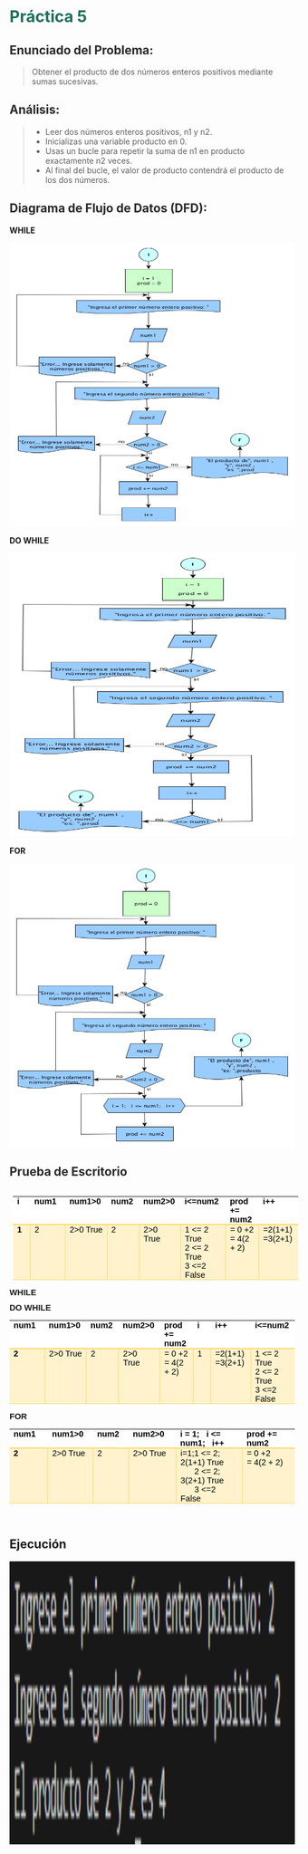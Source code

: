 # <span style="color: #1D6F58; font-weight: bold;">Práctica 5</span>


## <span style="color: #2A2929; font-weight: bold;">Enunciado del Problema:</span>
> Obtener el producto de dos números enteros positivos mediante sumas sucesivas.

## <span style="color: #2A2929; font-weight: bold;">Análisis:</span>
> * Leer dos números enteros positivos, n1 y n2.
> * Inicializas una variable producto en 0.
> * Usas un bucle para repetir la suma de n1 en producto exactamente n2 veces.
> * Al final del bucle, el valor de producto contendrá el producto de los dos números.


## <span style="color: #2A2929; font-weight: bold;">Diagrama de Flujo de Datos (DFD):</span>
**WHILE**
<p align="center">
  <img src="Imagenes/25.1.png"  width="600" height="500">
</p>

**DO WHILE**
<p align="center">
  <img src="Imagenes/25.2.png"  width="600" height="500">
</p>

**FOR**
<p align="center">
  <img src="Imagenes/25.3.png"  width="600" height="500">
</p>

## <span style="color: #2A2929; font-weight: bold;">Prueba de Escritorio</span>
<table style="float: left;border-collapse:collapse;border:none;margin-left:4.8pt;margin-right:4.8pt;">
    <tbody>
        <tr>
            <td style="width: 43.05pt;border-top: none;border-right: none;border-left: none;border-image: initial;border-bottom: 1.5pt solid rgb(255, 217, 102);background: white;padding: 0cm 5.4pt;vertical-align: top;">
                <p style='margin-top:0cm;margin-right:0cm;margin-bottom:0cm;margin-left:0cm;font-size:11.0pt;font-family:"Calibri",sans-serif;line-height:normal;'><strong><span style='font-family:"Arial",sans-serif;color:black;'>i</span></strong></p>
            </td>
            <td style="width: 54.2pt;border-top: none;border-right: none;border-left: none;border-image: initial;border-bottom: 1.5pt solid rgb(255, 217, 102);background: white;padding: 0cm 5.4pt;vertical-align: top;">
                <p style='margin-top:0cm;margin-right:0cm;margin-bottom:0cm;margin-left:0cm;font-size:11.0pt;font-family:"Calibri",sans-serif;line-height:normal;'><strong><span style='font-family:"Arial",sans-serif;color:black;'>num1&nbsp;</span></strong></p>
            </td>
            <td style="width: 59.05pt;border-top: none;border-right: none;border-left: none;border-image: initial;border-bottom: 1.5pt solid rgb(255, 217, 102);background: white;padding: 0cm 5.4pt;vertical-align: top;">
                <p style='margin-top:0cm;margin-right:0cm;margin-bottom:0cm;margin-left:0cm;font-size:11.0pt;font-family:"Calibri",sans-serif;line-height:normal;'><strong><span style='font-family:"Arial",sans-serif;color:black;'>num1&gt;0</span></strong></p>
            </td>
            <td style="width: 46.85pt;border-top: none;border-right: none;border-left: none;border-image: initial;border-bottom: 1.5pt solid rgb(255, 217, 102);background: white;padding: 0cm 5.4pt;vertical-align: top;">
                <p style='margin-top:0cm;margin-right:0cm;margin-bottom:0cm;margin-left:0cm;font-size:11.0pt;font-family:"Calibri",sans-serif;line-height:normal;'><strong><span style='font-family:"Arial",sans-serif;color:black;'>num2</span></strong></p>
            </td>
            <td style="width: 55.15pt;border-top: none;border-right: none;border-left: none;border-image: initial;border-bottom: 1.5pt solid rgb(255, 217, 102);background: white;padding: 0cm 5.4pt;vertical-align: top;">
                <p style='margin-top:0cm;margin-right:0cm;margin-bottom:0cm;margin-left:0cm;font-size:11.0pt;font-family:"Calibri",sans-serif;line-height:normal;'><strong><span style='font-family:"Arial",sans-serif;color:black;'>num2&gt;0</span></strong></p>
            </td>
            <td style="width: 71.6pt;border-top: none;border-right: none;border-left: none;border-image: initial;border-bottom: 1.5pt solid rgb(255, 217, 102);background: white;padding: 0cm 5.4pt;vertical-align: top;">
                <p style='margin-top:0cm;margin-right:0cm;margin-bottom:0cm;margin-left:0cm;font-size:11.0pt;font-family:"Calibri",sans-serif;line-height:normal;'><strong><span style='font-family:"Arial",sans-serif;color:black;'>i&lt;=num2</span></strong></p>
            </td>
            <td style="width: 54.2pt;border-top: none;border-right: none;border-left: none;border-image: initial;border-bottom: 1.5pt solid rgb(255, 217, 102);background: white;padding: 0cm 5.4pt;vertical-align: top;">
                <p style='margin-top:0cm;margin-right:0cm;margin-bottom:0cm;margin-left:0cm;font-size:11.0pt;font-family:"Calibri",sans-serif;line-height:normal;'><strong><span style='font-family:"Arial",sans-serif;color:black;'>prod += num2</span></strong></p>
            </td>
            <td style="width: 57.8pt;border-top: none;border-right: none;border-left: none;border-image: initial;border-bottom: 1.5pt solid rgb(255, 217, 102);background: white;padding: 0cm 5.4pt;vertical-align: top;">
                <p style='margin-top:0cm;margin-right:0cm;margin-bottom:0cm;margin-left:0cm;font-size:11.0pt;font-family:"Calibri",sans-serif;line-height:normal;'><strong><span style='font-family:"Arial",sans-serif;color:black;'>i++</span></strong></p>
            </td>
        </tr>
        <tr>
            <td style="width: 43.05pt;border-top: none;border-left: none;border-bottom: 1pt solid rgb(255, 217, 102);border-right: 1pt solid rgb(255, 217, 102);background: rgb(255, 242, 204);padding: 0cm 5.4pt;vertical-align: top;">
                <p style='margin-top:0cm;margin-right:0cm;margin-bottom:0cm;margin-left:0cm;font-size:11.0pt;font-family:"Calibri",sans-serif;line-height:normal;'><strong><span style='font-family:"Arial",sans-serif;color:black;'>1</span></strong></p>
            </td>
            <td style="width: 54.2pt;border-top: none;border-left: none;border-bottom: 1pt solid rgb(255, 217, 102);border-right: 1pt solid rgb(255, 217, 102);background: rgb(255, 242, 204);padding: 0cm 5.4pt;vertical-align: top;">
                <p style='margin-top:0cm;margin-right:0cm;margin-bottom:0cm;margin-left:0cm;font-size:11.0pt;font-family:"Calibri",sans-serif;line-height:normal;'><span style='font-family:"Arial",sans-serif;color:black;'>2</span></p>
            </td>
            <td style="width: 59.05pt;border-top: none;border-left: none;border-bottom: 1pt solid rgb(255, 217, 102);border-right: 1pt solid rgb(255, 217, 102);background: rgb(255, 242, 204);padding: 0cm 5.4pt;vertical-align: top;">
                <p style='margin-top:0cm;margin-right:0cm;margin-bottom:0cm;margin-left:0cm;font-size:11.0pt;font-family:"Calibri",sans-serif;line-height:normal;'><span style='font-family:"Arial",sans-serif;color:black;'>2&gt;0 True</span></p>
            </td>
            <td style="width: 46.85pt;border-top: none;border-left: none;border-bottom: 1pt solid rgb(255, 217, 102);border-right: 1pt solid rgb(255, 217, 102);background: rgb(255, 242, 204);padding: 0cm 5.4pt;vertical-align: top;">
                <p style='margin-top:0cm;margin-right:0cm;margin-bottom:0cm;margin-left:0cm;font-size:11.0pt;font-family:"Calibri",sans-serif;line-height:normal;'><span style='font-family:"Arial",sans-serif;color:black;'>2</span></p>
            </td>
            <td style="width: 55.15pt;border-top: none;border-left: none;border-bottom: 1pt solid rgb(255, 217, 102);border-right: 1pt solid rgb(255, 217, 102);background: rgb(255, 242, 204);padding: 0cm 5.4pt;vertical-align: top;">
                <p style='margin-top:0cm;margin-right:0cm;margin-bottom:0cm;margin-left:0cm;font-size:11.0pt;font-family:"Calibri",sans-serif;line-height:normal;'><span style='font-family:"Arial",sans-serif;color:black;'>2&gt;0 True</span></p>
            </td>
            <td style="width: 71.6pt;border-top: none;border-left: none;border-bottom: 1pt solid rgb(255, 217, 102);border-right: 1pt solid rgb(255, 217, 102);background: rgb(255, 242, 204);padding: 0cm 5.4pt;vertical-align: top;">
                <p style='margin-top:0cm;margin-right:0cm;margin-bottom:0cm;margin-left:0cm;font-size:11.0pt;font-family:"Calibri",sans-serif;line-height:normal;'><span style='font-family:"Arial",sans-serif;color:black;'>1 &lt;= 2 True</span></p>
                <p style='margin-top:0cm;margin-right:0cm;margin-bottom:0cm;margin-left:0cm;font-size:11.0pt;font-family:"Calibri",sans-serif;line-height:normal;'><span style='font-family:"Arial",sans-serif;color:black;'>2 &lt;= 2 True</span></p>
                <p style='margin-top:0cm;margin-right:0cm;margin-bottom:0cm;margin-left:0cm;font-size:11.0pt;font-family:"Calibri",sans-serif;line-height:normal;'><span style='font-family:"Arial",sans-serif;color:black;'>3 &lt;=2 False</span></p>
            </td>
            <td style="width: 54.2pt;border-top: none;border-left: none;border-bottom: 1pt solid rgb(255, 217, 102);border-right: 1pt solid rgb(255, 217, 102);background: rgb(255, 242, 204);padding: 0cm 5.4pt;vertical-align: top;">
                <p style='margin-top:0cm;margin-right:0cm;margin-bottom:0cm;margin-left:0cm;font-size:11.0pt;font-family:"Calibri",sans-serif;line-height:normal;'><span style='font-family:"Arial",sans-serif;color:black;'>= 0 +2</span></p>
                <p style='margin-top:0cm;margin-right:0cm;margin-bottom:0cm;margin-left:0cm;font-size:11.0pt;font-family:"Calibri",sans-serif;line-height:normal;'><span style='font-family:"Arial",sans-serif;color:black;'>= 4(2 + 2)</span></p>
            </td>
            <td style="width: 57.8pt;border-top: none;border-right: none;border-left: none;border-image: initial;border-bottom: 1pt solid rgb(255, 217, 102);background: rgb(255, 242, 204);padding: 0cm 5.4pt;vertical-align: top;">
                <p style='margin-top:0cm;margin-right:0cm;margin-bottom:0cm;margin-left:0cm;font-size:11.0pt;font-family:"Calibri",sans-serif;line-height:normal;'><span style='font-family:"Arial",sans-serif;color:black;'>=2(1+1)</span></p>
                <p style='margin-top:0cm;margin-right:0cm;margin-bottom:0cm;margin-left:0cm;font-size:11.0pt;font-family:"Calibri",sans-serif;line-height:normal;'><span style='font-family:"Arial",sans-serif;color:black;'>=3(2+1)</span></p>
            </td>
        </tr>
    </tbody>
</table>
<p style='margin-top:0cm;margin-right:0cm;margin-bottom:8.0pt;margin-left:0cm;font-size:11.0pt;font-family:"Calibri",sans-serif;'><strong>WHILE</strong></p>
<p style='margin-top:0cm;margin-right:0cm;margin-bottom:8.0pt;margin-left:0cm;font-size:11.0pt;font-family:"Calibri",sans-serif;'><strong>DO WHILE</strong></p>
<table style="border-collapse:collapse;border:none;">
    <tbody>
        <tr>
            <td style="width: 56pt;border-top: none;border-right: none;border-left: none;border-image: initial;border-bottom: 1.5pt solid rgb(255, 217, 102);background: white;padding: 0cm 5.4pt;vertical-align: top;">
                <p style='margin-top:0cm;margin-right:0cm;margin-bottom:0cm;margin-left:0cm;font-size:11.0pt;font-family:"Calibri",sans-serif;line-height:normal;'><strong><span style='font-family:"Arial",sans-serif;color:black;'>num1&nbsp;</span></strong></p>
            </td>
            <td style="width: 59.85pt;border-top: none;border-right: none;border-left: none;border-image: initial;border-bottom: 1.5pt solid rgb(255, 217, 102);background: white;padding: 0cm 5.4pt;vertical-align: top;">
                <p style='margin-top:0cm;margin-right:0cm;margin-bottom:0cm;margin-left:0cm;font-size:11.0pt;font-family:"Calibri",sans-serif;line-height:normal;'><strong><span style='font-family:"Arial",sans-serif;color:black;'>num1&gt;0</span></strong></p>
            </td>
            <td style="width: 47.75pt;border-top: none;border-right: none;border-left: none;border-image: initial;border-bottom: 1.5pt solid rgb(255, 217, 102);background: white;padding: 0cm 5.4pt;vertical-align: top;">
                <p style='margin-top:0cm;margin-right:0cm;margin-bottom:0cm;margin-left:0cm;font-size:11.0pt;font-family:"Calibri",sans-serif;line-height:normal;'><strong><span style='font-family:"Arial",sans-serif;color:black;'>num2</span></strong></p>
            </td>
            <td style="width: 55.45pt;border-top: none;border-right: none;border-left: none;border-image: initial;border-bottom: 1.5pt solid rgb(255, 217, 102);background: white;padding: 0cm 5.4pt;vertical-align: top;">
                <p style='margin-top:0cm;margin-right:0cm;margin-bottom:0cm;margin-left:0cm;font-size:11.0pt;font-family:"Calibri",sans-serif;line-height:normal;'><strong><span style='font-family:"Arial",sans-serif;color:black;'>num2&gt;0</span></strong></p>
            </td>
            <td style="width: 56pt;border-top: none;border-right: none;border-left: none;border-image: initial;border-bottom: 1.5pt solid rgb(255, 217, 102);background: white;padding: 0cm 5.4pt;vertical-align: top;">
                <p style='margin-top:0cm;margin-right:0cm;margin-bottom:0cm;margin-left:0cm;font-size:11.0pt;font-family:"Calibri",sans-serif;line-height:normal;'><strong><span style='font-family:"Arial",sans-serif;color:black;'>prod += num2</span></strong></p>
            </td>
            <td style="width: 47.05pt;border-top: none;border-right: none;border-left: none;border-image: initial;border-bottom: 1.5pt solid rgb(255, 217, 102);background: white;padding: 0cm 5.4pt;vertical-align: top;">
                <p style='margin-top:0cm;margin-right:0cm;margin-bottom:0cm;margin-left:0cm;font-size:11.0pt;font-family:"Calibri",sans-serif;line-height:normal;'><strong><span style='font-family:"Arial",sans-serif;color:black;'>i</span></strong></p>
            </td>
            <td style="width: 58.85pt;border-top: none;border-right: none;border-left: none;border-image: initial;border-bottom: 1.5pt solid rgb(255, 217, 102);background: white;padding: 0cm 5.4pt;vertical-align: top;">
                <p style='margin-top:0cm;margin-right:0cm;margin-bottom:0cm;margin-left:0cm;font-size:11.0pt;font-family:"Calibri",sans-serif;line-height:normal;'><strong><span style='font-family:"Arial",sans-serif;color:black;'>i++</span></strong></p>
            </td>
            <td style="width: 60.95pt;border-top: none;border-right: none;border-left: none;border-image: initial;border-bottom: 1.5pt solid rgb(255, 217, 102);background: white;padding: 0cm 5.4pt;vertical-align: top;">
                <p style='margin-top:0cm;margin-right:0cm;margin-bottom:0cm;margin-left:0cm;font-size:11.0pt;font-family:"Calibri",sans-serif;line-height:normal;'><strong><span style='font-family:"Arial",sans-serif;color:black;'>i&lt;=num2</span></strong></p>
            </td>
        </tr>
        <tr>
            <td style="width: 56pt;border-top: none;border-left: none;border-bottom: 1pt solid rgb(255, 217, 102);border-right: 1pt solid rgb(255, 217, 102);background: rgb(255, 242, 204);padding: 0cm 5.4pt;vertical-align: top;">
                <p style='margin-top:0cm;margin-right:0cm;margin-bottom:0cm;margin-left:0cm;font-size:11.0pt;font-family:"Calibri",sans-serif;line-height:normal;'><strong><span style='font-family:"Arial",sans-serif;color:black;'>2</span></strong></p>
            </td>
            <td style="width: 59.85pt;border-top: none;border-left: none;border-bottom: 1pt solid rgb(255, 217, 102);border-right: 1pt solid rgb(255, 217, 102);background: rgb(255, 242, 204);padding: 0cm 5.4pt;vertical-align: top;">
                <p style='margin-top:0cm;margin-right:0cm;margin-bottom:0cm;margin-left:0cm;font-size:11.0pt;font-family:"Calibri",sans-serif;line-height:normal;'><span style='font-family:"Arial",sans-serif;color:black;'>2&gt;0 True</span></p>
            </td>
            <td style="width: 47.75pt;border-top: none;border-left: none;border-bottom: 1pt solid rgb(255, 217, 102);border-right: 1pt solid rgb(255, 217, 102);background: rgb(255, 242, 204);padding: 0cm 5.4pt;vertical-align: top;">
                <p style='margin-top:0cm;margin-right:0cm;margin-bottom:0cm;margin-left:0cm;font-size:11.0pt;font-family:"Calibri",sans-serif;line-height:normal;'><span style='font-family:"Arial",sans-serif;color:black;'>2</span></p>
            </td>
            <td style="width: 55.45pt;border-top: none;border-left: none;border-bottom: 1pt solid rgb(255, 217, 102);border-right: 1pt solid rgb(255, 217, 102);background: rgb(255, 242, 204);padding: 0cm 5.4pt;vertical-align: top;">
                <p style='margin-top:0cm;margin-right:0cm;margin-bottom:0cm;margin-left:0cm;font-size:11.0pt;font-family:"Calibri",sans-serif;line-height:normal;'><span style='font-family:"Arial",sans-serif;color:black;'>2&gt;0 True</span></p>
            </td>
            <td style="width: 56pt;border-top: none;border-left: none;border-bottom: 1pt solid rgb(255, 217, 102);border-right: 1pt solid rgb(255, 217, 102);background: rgb(255, 242, 204);padding: 0cm 5.4pt;vertical-align: top;">
                <p style='margin-top:0cm;margin-right:0cm;margin-bottom:0cm;margin-left:0cm;font-size:11.0pt;font-family:"Calibri",sans-serif;line-height:normal;'><span style='font-family:"Arial",sans-serif;color:black;'>= 0 +2</span></p>
                <p style='margin-top:0cm;margin-right:0cm;margin-bottom:0cm;margin-left:0cm;font-size:11.0pt;font-family:"Calibri",sans-serif;line-height:normal;'><span style='font-family:"Arial",sans-serif;color:black;'>= 4(2 + 2)</span></p>
            </td>
            <td style="width: 47.05pt;border-top: none;border-left: none;border-bottom: 1pt solid rgb(255, 217, 102);border-right: 1pt solid rgb(255, 217, 102);background: rgb(255, 242, 204);padding: 0cm 5.4pt;vertical-align: top;">
                <p style='margin-top:0cm;margin-right:0cm;margin-bottom:0cm;margin-left:0cm;font-size:11.0pt;font-family:"Calibri",sans-serif;line-height:normal;'><span style='font-family:"Arial",sans-serif;color:black;'>1</span></p>
            </td>
            <td style="width: 58.85pt;border-top: none;border-left: none;border-bottom: 1pt solid rgb(255, 217, 102);border-right: 1pt solid rgb(255, 217, 102);background: rgb(255, 242, 204);padding: 0cm 5.4pt;vertical-align: top;">
                <p style='margin-top:0cm;margin-right:0cm;margin-bottom:0cm;margin-left:0cm;font-size:11.0pt;font-family:"Calibri",sans-serif;line-height:normal;'><span style='font-family:"Arial",sans-serif;color:black;'>=2(1+1)</span></p>
                <p style='margin-top:0cm;margin-right:0cm;margin-bottom:0cm;margin-left:0cm;font-size:11.0pt;font-family:"Calibri",sans-serif;line-height:normal;'><span style='font-family:"Arial",sans-serif;color:black;'>=3(2+1)</span></p>
            </td>
            <td style="width: 60.95pt;border-top: none;border-right: none;border-left: none;border-image: initial;border-bottom: 1pt solid rgb(255, 217, 102);background: rgb(255, 242, 204);padding: 0cm 5.4pt;vertical-align: top;">
                <p style='margin-top:0cm;margin-right:0cm;margin-bottom:0cm;margin-left:0cm;font-size:11.0pt;font-family:"Calibri",sans-serif;line-height:normal;'><span style='font-family:"Arial",sans-serif;color:black;'>1 &lt;= 2 True</span></p>
                <p style='margin-top:0cm;margin-right:0cm;margin-bottom:0cm;margin-left:0cm;font-size:11.0pt;font-family:"Calibri",sans-serif;line-height:normal;'><span style='font-family:"Arial",sans-serif;color:black;'>2 &lt;= 2 True</span></p>
                <p style='margin-top:0cm;margin-right:0cm;margin-bottom:0cm;margin-left:0cm;font-size:11.0pt;font-family:"Calibri",sans-serif;line-height:normal;'><span style='font-family:"Arial",sans-serif;color:black;'>3 &lt;=2 False</span></p>
            </td>
        </tr>
    </tbody>
</table>
<p style='margin-top:0cm;margin-right:0cm;margin-bottom:8.0pt;margin-left:0cm;font-size:11.0pt;font-family:"Calibri",sans-serif;'><strong>FOR</strong></p>
<table style="border-collapse:collapse;border:none;">
    <tbody>
        <tr>
            <td style="width: 48.6pt;border-top: none;border-right: none;border-left: none;border-image: initial;border-bottom: 1.5pt solid rgb(255, 217, 102);background: white;padding: 0cm 5.4pt;vertical-align: top;">
                <p style='margin-top:0cm;margin-right:0cm;margin-bottom:0cm;margin-left:0cm;font-size:11.0pt;font-family:"Calibri",sans-serif;line-height:normal;'><strong><span style='font-family:"Arial",sans-serif;color:black;'>num1&nbsp;</span></strong></p>
            </td>
            <td style="width: 56.5pt;border-top: none;border-right: none;border-left: none;border-image: initial;border-bottom: 1.5pt solid rgb(255, 217, 102);background: white;padding: 0cm 5.4pt;vertical-align: top;">
                <p style='margin-top:0cm;margin-right:0cm;margin-bottom:0cm;margin-left:0cm;font-size:11.0pt;font-family:"Calibri",sans-serif;line-height:normal;'><strong><span style='font-family:"Arial",sans-serif;color:black;'>num1&gt;0</span></strong></p>
            </td>
            <td style="width: 44.2pt;border-top: none;border-right: none;border-left: none;border-image: initial;border-bottom: 1.5pt solid rgb(255, 217, 102);background: white;padding: 0cm 5.4pt;vertical-align: top;">
                <p style='margin-top:0cm;margin-right:0cm;margin-bottom:0cm;margin-left:0cm;font-size:11.0pt;font-family:"Calibri",sans-serif;line-height:normal;'><strong><span style='font-family:"Arial",sans-serif;color:black;'>num2</span></strong></p>
            </td>
            <td style="width: 63.35pt;border-top: none;border-right: none;border-left: none;border-image: initial;border-bottom: 1.5pt solid rgb(255, 217, 102);background: white;padding: 0cm 5.4pt;vertical-align: top;">
                <p style='margin-top:0cm;margin-right:0cm;margin-bottom:0cm;margin-left:0cm;font-size:11.0pt;font-family:"Calibri",sans-serif;line-height:normal;'><strong><span style='font-family:"Arial",sans-serif;color:black;'>num2&gt;0</span></strong></p>
            </td>
            <td style="width: 127.55pt;border-top: none;border-right: none;border-left: none;border-image: initial;border-bottom: 1.5pt solid rgb(255, 217, 102);background: white;padding: 0cm 5.4pt;vertical-align: top;">
                <p style='margin-top:0cm;margin-right:0cm;margin-bottom:0cm;margin-left:0cm;font-size:11.0pt;font-family:"Calibri",sans-serif;line-height:normal;'><strong><span style='font-family:"Arial",sans-serif;color:black;'>i = 1; &nbsp; i &lt;= num1; &nbsp; i++</span></strong></p>
            </td>
            <td style="width: 92.15pt;border-top: none;border-right: none;border-left: none;border-image: initial;border-bottom: 1.5pt solid rgb(255, 217, 102);background: white;padding: 0cm 5.4pt;vertical-align: top;">
                <p style='margin-top:0cm;margin-right:0cm;margin-bottom:0cm;margin-left:0cm;font-size:11.0pt;font-family:"Calibri",sans-serif;line-height:normal;'><strong><span style='font-family:"Arial",sans-serif;color:black;'>prod += num2</span></strong></p>
            </td>
        </tr>
        <tr>
            <td style="width: 48.6pt;border-top: none;border-left: none;border-bottom: 1pt solid rgb(255, 217, 102);border-right: 1pt solid rgb(255, 217, 102);background: rgb(255, 242, 204);padding: 0cm 5.4pt;vertical-align: top;">
                <p style='margin-top:0cm;margin-right:0cm;margin-bottom:0cm;margin-left:0cm;font-size:11.0pt;font-family:"Calibri",sans-serif;line-height:normal;'><strong><span style='font-family:"Arial",sans-serif;color:black;'>2</span></strong></p>
            </td>
            <td style="width: 56.5pt;border-top: none;border-left: none;border-bottom: 1pt solid rgb(255, 217, 102);border-right: 1pt solid rgb(255, 217, 102);background: rgb(255, 242, 204);padding: 0cm 5.4pt;vertical-align: top;">
                <p style='margin-top:0cm;margin-right:0cm;margin-bottom:0cm;margin-left:0cm;font-size:11.0pt;font-family:"Calibri",sans-serif;line-height:normal;'><span style='font-family:"Arial",sans-serif;color:black;'>2&gt;0 True</span></p>
            </td>
            <td style="width: 44.2pt;border-top: none;border-left: none;border-bottom: 1pt solid rgb(255, 217, 102);border-right: 1pt solid rgb(255, 217, 102);background: rgb(255, 242, 204);padding: 0cm 5.4pt;vertical-align: top;">
                <p style='margin-top:0cm;margin-right:0cm;margin-bottom:0cm;margin-left:0cm;font-size:11.0pt;font-family:"Calibri",sans-serif;line-height:normal;'><span style='font-family:"Arial",sans-serif;color:black;'>2</span></p>
            </td>
            <td style="width: 63.35pt;border-top: none;border-left: none;border-bottom: 1pt solid rgb(255, 217, 102);border-right: 1pt solid rgb(255, 217, 102);background: rgb(255, 242, 204);padding: 0cm 5.4pt;vertical-align: top;">
                <p style='margin-top:0cm;margin-right:0cm;margin-bottom:0cm;margin-left:0cm;font-size:11.0pt;font-family:"Calibri",sans-serif;line-height:normal;'><span style='font-family:"Arial",sans-serif;color:black;'>2&gt;0 True</span></p>
            </td>
            <td style="width: 127.55pt;border-top: none;border-left: none;border-bottom: 1pt solid rgb(255, 217, 102);border-right: 1pt solid rgb(255, 217, 102);background: rgb(255, 242, 204);padding: 0cm 5.4pt;vertical-align: top;">
                <p style='margin-top:0cm;margin-right:0cm;margin-bottom:0cm;margin-left:0cm;font-size:11.0pt;font-family:"Calibri",sans-serif;line-height:normal;'><span style='font-family:"Arial",sans-serif;color:black;'>i=1;1 &lt;= 2; 2(1+1) True</span></p>
                <p style='margin-top:0cm;margin-right:0cm;margin-bottom:0cm;margin-left:0cm;font-size:11.0pt;font-family:"Calibri",sans-serif;line-height:normal;'><span style='font-family:"Arial",sans-serif;color:black;'>&nbsp; &nbsp; &nbsp; 2 &lt;= 2; 3(2+1) True</span></p>
                <p style='margin-top:0cm;margin-right:0cm;margin-bottom:0cm;margin-left:0cm;font-size:11.0pt;font-family:"Calibri",sans-serif;line-height:normal;'><span style='font-family:"Arial",sans-serif;color:black;'>&nbsp; &nbsp; &nbsp; 3 &lt;=2 False</span></p>
            </td>
            <td style="width: 92.15pt;border-top: none;border-right: none;border-left: none;border-image: initial;border-bottom: 1pt solid rgb(255, 217, 102);background: rgb(255, 242, 204);padding: 0cm 5.4pt;vertical-align: top;">
                <p style='margin-top:0cm;margin-right:0cm;margin-bottom:0cm;margin-left:0cm;font-size:11.0pt;font-family:"Calibri",sans-serif;line-height:normal;'><span style='font-family:"Arial",sans-serif;color:black;'>= 0 +2</span></p>
                <p style='margin-top:0cm;margin-right:0cm;margin-bottom:0cm;margin-left:0cm;font-size:11.0pt;font-family:"Calibri",sans-serif;line-height:normal;'><span style='font-family:"Arial",sans-serif;color:black;'>= 4(2 + 2)</span></p>
            </td>
        </tr>
    </tbody>
</table>
<p style='margin-top:0cm;margin-right:0cm;margin-bottom:8.0pt;margin-left:0cm;font-size:11.0pt;font-family:"Calibri",sans-serif;'>&nbsp;</p>

## Ejecución
<p align="center">
  <img src="Imagenes/5.png"  width="600" height="500">
</p>